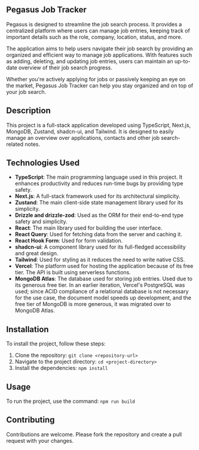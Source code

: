 ## Pegasus Job Tracker

Pegasus is designed to streamline the job search process. It provides a centralized platform where users can manage job entries, keeping track of important details such as the role, company, location, status, and more. 

The application aims to help users navigate their job search by providing an organized and efficient way to manage job applications. With features such as adding, deleting, and updating job entries, users can maintain an up-to-date overview of their job search progress. 

Whether you're actively applying for jobs or passively keeping an eye on the market, Pegasus Job Tracker can help you stay organized and on top of your job search.

## Description

This project is a full-stack application developed using TypeScript, Next.js, MongoDB, Zustand, shadcn-ui,
and Tailwind. It is designed to easily manage an overview over applications, contacts and other job search-related notes.

## Technologies Used

- **TypeScript**: The main programming language used in this project. It enhances productivity and reduces run-time bugs
  by providing type safety.
- **Next.js**: A full-stack framework used for its architectural simplicity.
- **Zustand**: The main client-side state management library used for its simplicity.
- **Drizzle and drizzle-zod**: Used as the ORM for their end-to-end type safety and simplicity.
- **React**: The main library used for building the user interface.
- **React Query**: Used for fetching data from the server and caching it.
- **React Hook Form**: Used for form validation.
- **shadcn-ui**: A component library used for its full-fledged accessibility and great design.
- **Tailwind**: Used for styling as it reduces the need to write native CSS.
- **Vercel**: The platform used for hosting the application because of its free tier. The API is built using serverless functions.
- **MongoDB Atlas**: The database used for storing job entries. Used due to its generous free tier. In an earlier iteration, Vercel's PostgreSQL was used; since ACID compliance of a relational database is not necessary for the use case, the document model speeds up development, and the free tier of MongoDB is more generous, it was migrated over to MongoDB Atlas.

## Installation

To install the project, follow these steps:

1. Clone the repository: `git clone <repository-url>`
2. Navigate to the project directory: `cd <project-directory>`
3. Install the dependencies: `npm install`

## Usage

To run the project, use the command: `npm run build`

## Contributing

Contributions are welcome. Please fork the repository and create a pull request with your changes.

